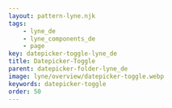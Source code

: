 ```yaml
---
layout: pattern-lyne.njk
tags: 
    - lyne_de
    - lyne_components_de
    - page
key: datepicker-toggle-lyne_de
title: Datepicker-Toggle
parent: datepicker-folder-lyne_de
image: lyne/overview/datepicker-toggle.webp
keywords: datepicker-toggle
order: 50
---
```


